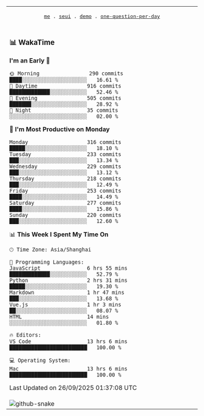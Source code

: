 
<div align="center">

<table>
<tr><td>
  <p align="center">
  <samp>
    <a href="https://github.com/seaeam/seaeam">me</a> .
    <a href="https://github.com/SeaMmMm/se-element">seui</a> .
    <a href="https://github.com/seaeam/project-demo">demo</a> .
    <a href="https://github.com/506-FETL/one-question-per-day">one-question-per-day</a>
    
  </samp>
    </p>
</td></tr>

<tr><td>

### 📊 WakaTime

<!--START_SECTION:waka-->
**I'm an Early 🐤** 

```text
🌞 Morning                290 commits         ████░░░░░░░░░░░░░░░░░░░░░   16.61 % 
🌆 Daytime                916 commits         █████████████░░░░░░░░░░░░   52.46 % 
🌃 Evening                505 commits         ███████░░░░░░░░░░░░░░░░░░   28.92 % 
🌙 Night                  35 commits          ░░░░░░░░░░░░░░░░░░░░░░░░░   02.00 % 
```
📅 **I'm Most Productive on Monday** 

```text
Monday                   316 commits         █████░░░░░░░░░░░░░░░░░░░░   18.10 % 
Tuesday                  233 commits         ███░░░░░░░░░░░░░░░░░░░░░░   13.34 % 
Wednesday                229 commits         ███░░░░░░░░░░░░░░░░░░░░░░   13.12 % 
Thursday                 218 commits         ███░░░░░░░░░░░░░░░░░░░░░░   12.49 % 
Friday                   253 commits         ████░░░░░░░░░░░░░░░░░░░░░   14.49 % 
Saturday                 277 commits         ████░░░░░░░░░░░░░░░░░░░░░   15.86 % 
Sunday                   220 commits         ███░░░░░░░░░░░░░░░░░░░░░░   12.60 % 
```


📊 **This Week I Spent My Time On** 

```text
🕑︎ Time Zone: Asia/Shanghai

💬 Programming Languages: 
JavaScript               6 hrs 55 mins       █████████████░░░░░░░░░░░░   52.79 % 
Python                   2 hrs 31 mins       █████░░░░░░░░░░░░░░░░░░░░   19.30 % 
Markdown                 1 hr 47 mins        ███░░░░░░░░░░░░░░░░░░░░░░   13.68 % 
Vue.js                   1 hr 3 mins         ██░░░░░░░░░░░░░░░░░░░░░░░   08.07 % 
HTML                     14 mins             ░░░░░░░░░░░░░░░░░░░░░░░░░   01.80 % 

🔥 Editors: 
VS Code                  13 hrs 6 mins       █████████████████████████   100.00 % 

💻 Operating System: 
Mac                      13 hrs 6 mins       █████████████████████████   100.00 % 
```


 Last Updated on 26/09/2025 01:37:08 UTC
<!--END_SECTION:waka-->
</td></tr>

<tr><td>
  <img alt="github-snake" src="profile-snake-contrib/github-user-contribution.svg"/>
</td></tr>

</table>
